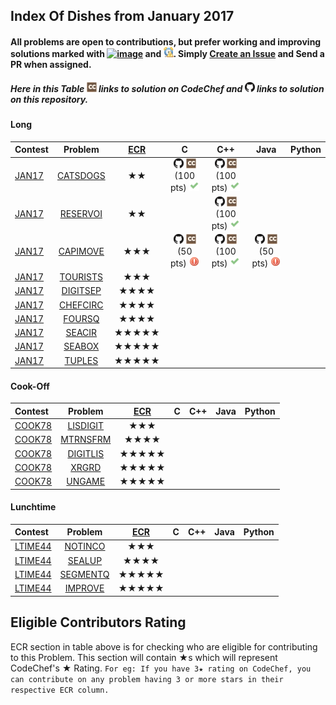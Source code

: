 ## Index Of Dishes from January 2017

#### All problems are open to contributions, but prefer working and improving solutions marked with [![image](../img/WA.png)](#) and [![image](../img/TLE.png)](#). Simply [Create an Issue](https://github.com/aashutoshrathi/CodeChef/issues/new) and Send a PR when assigned.

##### Here in this Table ![image](../img/CC.png) links to solution on CodeChef and ![image](../img/GH.png) links to solution on this repository.

<a name="long"></a>
#### Long

| Contest | Problem | [ECR](#ecr) | C | C++ | Java | Python |
|:--------------|:----------------:|:----------------:|:----------------:|:----------------:|:-----------------:|:-----------------:|
| [JAN17](https://www.codechef.com/JAN17) | [CATSDOGS](https://www.codechef.com/JAN17/problems/CATSDOGS) | ★★ | [![image](../img/GH.png)](JAN/JAN17/CATSDOGS/CATSDOGS.c) [![image](../img/CC.png)](https://www.codechef.com/viewsolution/12414324) (100 pts) [![image](../img/AC.png)](#) | [![image](../img/GH.png)](JAN/JAN17/CATSDOGS/CATSDOGS.cpp) [![image](../img/CC.png)](https://www.codechef.com/viewsolution/12414517) (100 pts) [![image](../img/AC.png)](#) | | |
| [JAN17](https://www.codechef.com/JAN17) | [RESERVOI](https://www.codechef.com/JAN17/problems/RESERVOI) | ★★ | | [![image](../img/GH.png)](JAN/JAN17/RESERVOI/RESERVOI.cpp) [![image](../img/CC.png)](https://www.codechef.com/viewsolution/12473662) (100 pts) [![image](../img/AC.png)](#) | | |
| [JAN17](https://www.codechef.com/JAN17) | [CAPIMOVE](https://www.codechef.com/JAN17/problems/CAPIMOVE/) | ★★★ | [![image](../img/GH.png)](JAN/JAN17/CAPIMOVE/CAPIMOVE.c)  [![image](../img/CC.png)](https://www.codechef.com/viewsolution/12455090) (50 pts) ![image](../img/RE.png) | [![image](../img/GH.png)](JAN/JAN17/CAPIMOVE/CAPIMOVE.cpp) [![image](../img/CC.png)](https://www.codechef.com/viewsolution/12471815) (100 pts) [![image](../img/AC.png)](#) | [![image](../img/GH.png)](JAN/JAN17/CAPIMOVE/CAPIMOVE.java) [![image](../img/CC.png)](https://www.codechef.com/viewsolution/12471815) (50 pts) ![image](../img/RE.png) | |
| [JAN17](https://www.codechef.com/JAN17) | [TOURISTS](https://www.codechef.com/JAN17/problems/TOURISTS) | ★★★ | | | | |
| [JAN17](https://www.codechef.com/JAN17) | [DIGITSEP](https://www.codechef.com/JAN17/problems/DIGITSEP) | ★★★★ | | | | |
| [JAN17](https://www.codechef.com/JAN17) | [CHEFCIRC](https://www.codechef.com/JAN17/problems/CHEFCIRC) | ★★★★ | | | | |
| [JAN17](https://www.codechef.com/JAN17) | [FOURSQ](https://www.codechef.com/JAN17/problems/FOURSQ) | ★★★★ | | | | |
| [JAN17](https://www.codechef.com/JAN17) | [SEACIR](https://www.codechef.com/JAN17/problems/SEACIR) | ★★★★★ | | | | |
| [JAN17](https://www.codechef.com/JAN17) | [SEABOX](https://www.codechef.com/JAN17/problems/SEABOX) | ★★★★★ | | | | |
| [JAN17](https://www.codechef.com/JAN17) | [TUPLES](https://www.codechef.com/JAN17/problems/TUPLES) | ★★★★★ | | | | |

<a name="cook"></a>
#### Cook-Off

| Contest | Problem | [ECR](#ecr) | C | C++ | Java | Python |
|:--------------|:----------------:|:----------------:|:----------------:|:----------------:|:-----------------:|:-----------------:|
| [COOK78](https://www.codechef.com/COOK78) | [LISDIGIT](https://www.codechef.com/COOK78/problems/LISDIGIT) | ★★★ | | | | |
| [COOK78](https://www.codechef.com/COOK78) | [MTRNSFRM](https://www.codechef.com/COOK78/problems/MTRNSFRM) | ★★★★ | | | | |
| [COOK78](https://www.codechef.com/COOK78) | [DIGITLIS](https://www.codechef.com/COOK78/problems/DIGITLIS) | ★★★★★ | | | | |
| [COOK78](https://www.codechef.com/COOK78) | [XRGRD](https://www.codechef.com/COOK78/problems/XRGRD) | ★★★★★ | | | | |
| [COOK78](https://www.codechef.com/COOK78) | [UNGAME](https://www.codechef.com/COOK78/problems/UNGAME) | ★★★★★ | | | | |

<a name="ltime"></a>
#### Lunchtime

| Contest | Problem | [ECR](#ecr) | C | C++ | Java | Python |
|:--------------|:----------------:|:----------------:|:----------------:|:----------------:|:-----------------:|:-----------------:|
| [LTIME44](https://www.codechef.com/LTIME44) | [NOTINCO](https://www.codechef.com/LTIME44/problems/NOTINCO) | ★★★ | | | | |
| [LTIME44](https://www.codechef.com/LTIME44) | [SEALUP](https://www.codechef.com/LTIME44/problems/SEALUP) | ★★★★ | | | | |
| [LTIME44](https://www.codechef.com/LTIME44) | [SEGMENTQ](https://www.codechef.com/LTIME44/problems/SEGMENTQ) | ★★★★★ | | | | |
| [LTIME44](https://www.codechef.com/LTIME44) | [IMPROVE](https://www.codechef.com/LTIME44/problems/IMPROVE) | ★★★★★ | | | | |


<a name="ecr"></a>
## Eligible Contributors Rating

ECR section in table above is for checking who are eligible for contributing to this Problem.
This section will contain ★s which will represent CodeChef's ★ Rating.
`For eg: If you have 3★ rating on CodeChef, you can contribute on any problem having 3 or more stars in their respective ECR column.`
